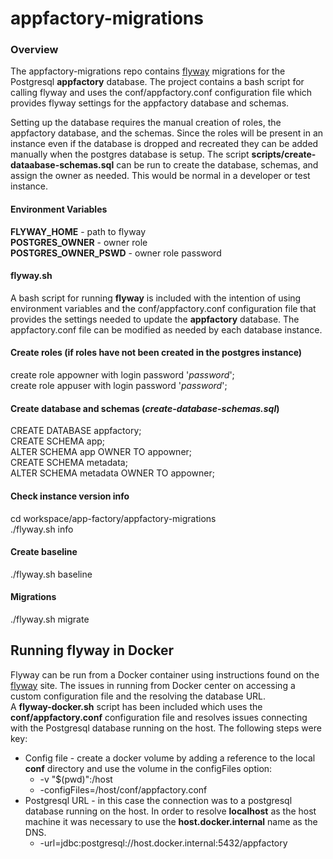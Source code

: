 # appfactory-migrations

### Overview
The appfactory-migrations repo contains [flyway](https://flywaydb.org/ "Flyway link") migrations for the 
Postgresql __appfactory__ database.  The project contains a bash script for calling flyway and uses the 
conf/appfactory.conf configuration file which provides flyway settings for the appfactory database and schemas.

Setting up the database requires the manual creation of roles, the appfactory database, and the schemas.  Since the roles
will be present in an instance even if the database is dropped and recreated they can be added manually when the postgres
database is setup.  The script __scripts/create-dataabase-schemas.sql__ can be run to create the database, schemas, and 
assign the owner as needed.  This would be normal in a developer or test instance.

#### Environment Variables
__FLYWAY_HOME__ - path to flyway  
__POSTGRES_OWNER__ - owner role  
__POSTGRES_OWNER_PSWD__ - owner role password  

#### flyway.sh
A bash script for running __flyway__ is included with the intention of using environment variables and the 
conf/appfactory.conf configuration file that provides the settings needed to update the __appfactory__ database.  The
appfactory.conf file can be modified as needed by each database instance.

#### Create roles (if roles have not been created in the postgres instance)
create role appowner with login password '*password*';  
create role appuser with login password '*password*';

#### Create database and schemas (*create-database-schemas.sql*)
CREATE DATABASE appfactory;  
CREATE SCHEMA app;  
ALTER SCHEMA app OWNER TO appowner;  
CREATE SCHEMA metadata;  
ALTER SCHEMA metadata OWNER TO appowner;

#### Check instance version info
cd workspace/app-factory/appfactory-migrations  
./flyway.sh info    

#### Create baseline
./flyway.sh baseline

#### Migrations
./flyway.sh migrate

## Running __flyway__ in Docker
Flyway can be run from a Docker container using instructions found on the [flyway](https://flywaydb.org/ "Flyway link") 
site.  The issues in running from Docker center on accessing a custom configuration file and the resolving the database URL.  
A __flyway-docker.sh__ script has been included which uses the __conf/appfactory.conf__ configuration file and resolves issues 
connecting with the Postgresql database running on the host.  The following steps were key:
* Config file - create a docker volume by adding a reference to the local __conf__ directory and use the volume in the
configFiles option:
  * -v "$(pwd)":/host
  * -configFiles=/host/conf/appfactory.conf
* Postgresql URL - in this case the connection was to a postgresql database running on the host.  In order to resolve 
__localhost__ as the host machine it was necessary to use the __host.docker.internal__ name as the DNS.
  * -url=jdbc:postgresql://host.docker.internal:5432/appfactory
